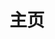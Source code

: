 ---
home: true
icon: house
title: 主页
heroImage: https://theme-hope-assets.vuejs.press/logo.svg
bgImage: https://zycs-img-c5u.pages.dev/v2/ridc7vj.png
bgImageDark: https://zycs-img-c5u.pages.dev/v2/H2WQJnm.jpeg
bgImageStyle:
  background-attachment: fixed
heroText: UF4的文档
tagline: 此站点仅用来存储我闲时写的一些文档
actions:
  - text: 我的主页
#    icon: lightbulb
    link: https://uf4.top/
    type: primary
    
  - text: 我的博客
#    icon: lightbulb
    link: https://blog.uf4.top/
    type: primary

  - text: 我的图床
#    icon: lightbulb
    link: https://img.uf4.top/
    type: primary

  - text: 文档
    link: ./playhome/

#highlights:
#  - header: 布局
#    description: 一个完美的响应式布局。
#    image: /assets/image/layout.svg
#    bgImage: 
#    bgImageDark: 
#    highlights:
#      - title: 导航栏
#        icon: window-maximize
#        details: 完全可定制的导航栏以及改进的移动端外观
#        link: https://theme-hope.vuejs.press/zh/guide/layout/navbar.html


copyright: false
footer: UF4 | 2025 © 四氟化铀（UF4）
---